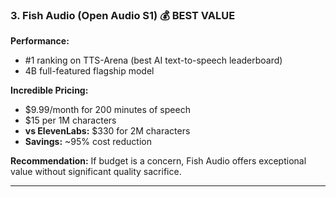 ### 3. **Fish Audio (Open Audio S1)** 💰 BEST VALUE

**Performance:**

- #1 ranking on TTS-Arena (best AI text-to-speech leaderboard)
- 4B full-featured flagship model

**Incredible Pricing:**

- $9.99/month for 200 minutes of speech
- $15 per 1M characters
- **vs ElevenLabs:** $330 for 2M characters
- **Savings:** ~95% cost reduction

**Recommendation:**
If budget is a concern, Fish Audio offers exceptional value without significant quality sacrifice.

---
